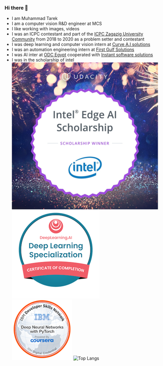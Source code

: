 ### Hi there 👋
- I am Muhammad Tarek
- I am a computer vision R&D engineer at MCS
- I like working with images, videos 
- I was an ICPC contestant and part of the [ICPC Zagazig University Community](https://www.linkedin.com/company/acmzu/) from 2018 to 2020 as a problem setter and contestant
- I was deep learning and computer vision intern at [Curve A.I solutions](https://curveaisolutions.com/)
- I was an automation engineering intern at [First Gulf Solutions](https://www.firstgulfsolutions.com/)
- I was AI inter at [ODC Egypt](https://www.linkedin.com/company/orange-digital-center-egypt/) cooperated with [Instant software solutions](https://www.linkedin.com/company/instantsoftwaresolution/) 
- I was in the scholarship of intel
 ![Intel Scholarship](Intel-Scholarship%2B2020%402x.jpg)
 ![Deep learning specialization badge from Coursera](deep-learning-specialization.png)![Deep Neural Networks with PyTorch badge from IBM](deep-neural-networks-with-pytorch.png)
![Top Langs](https://github-readme-stats.vercel.app/api/top-langs/?username=muhammadtarek98&hide_progress=true)

